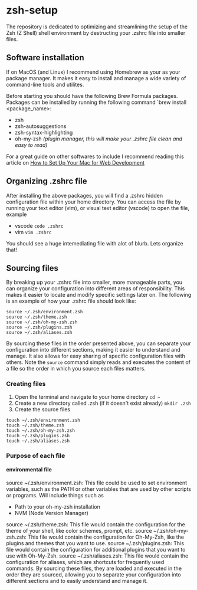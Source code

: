 # zsh-setup

The repository is dedicated to optimizing and streamlining the setup of the Zsh (Z Shell) shell environment by destructing your .zshrc file into smaller files. 

## Software installation

If on MacOS (and Linux) I recommend using Homebrew as your as your package manager. It makes it easy to install and manage a wide variety of command-line tools and utilites. 

Before starting you should have the following Brew Formula packages. Packages can be installed by running the following command `brew install <package_name>:
- zsh
- zsh-autosuggestions
- zsh-syntax-highlighting
- oh-my-zsh _(plugin manager, this will make your .zshrc file clean and easy to read)_

For a great guide on other softwares to include I recommend reading this article on [How to Set Up Your Mac for Web Development](https://betterprogramming.pub/how-to-set-up-your-macbook-for-web-development-in-2021-a7a1f53f6462)

## Organizing .zshrc file

After installing the above packages, you will find a .zshrc hidden configuration file within your home directory. You can access the file by running your text editor (vim), or visual text editor (vscode) to open the file, example

- vscode `code .zshrc`
- vim `vim .zshrc`

You should see a huge intemediating file with alot of blurb. Lets organize that!

## Sourcing files

By breaking up your .zshrc file into smaller, more manageable parts, you can organize your configuration into different areas of responsibility. This makes it easier to locate and modify specific settings later on. The following is an example of how your .zshrc file should look like:

```.zshrc
source ~/.zsh/environment.zsh
source ~/.zsh/theme.zsh
source ~/.zsh/oh-my-zsh.zsh
source ~/.zsh/plugins.zsh
source ~/.zsh/aliases.zsh
```

By sourcing these files in the order presented above, you can separate your configuration into different sections, making it easier to understand and manage. It also allows for easy sharing of specific configuration files with others. Note the `source` command simply reads and executes the content of a file so the order in which you source each files matters. 

### Creating files

1. Open the terminal and navigate to your home directory `cd ~`
2. Create a new directory called .zsh (if it doesn't exist already) `mkdir .zsh`
3. Create the source files

```shell
touch ~/.zsh/environment.zsh
touch ~/.zsh/theme.zsh
touch ~/.zsh/oh-my-zsh.zsh
touch ~/.zsh/plugins.zsh
touch ~/.zsh/aliases.zsh
```

### Purpose of each file

#### environmental file 

source ~/.zsh/environment.zsh: This file could be used to set environment variables, such as the PATH or other variables that are used by other scripts or programs. Will include things such as
- Path to your oh-my-zsh installation
- NVM (Node Version Manager) 


source ~/.zsh/theme.zsh: This file would contain the configuration for the theme of your shell, like color schemes, prompt, etc.
source ~/.zsh/oh-my-zsh.zsh: This file would contain the configuration for Oh-My-Zsh, like the plugins and themes that you want to use.
source ~/.zsh/plugins.zsh: This file would contain the configuration for additional plugins that you want to use with Oh-My-Zsh.
source ~/.zsh/aliases.zsh: This file would contain the configuration for aliases, which are shortcuts for frequently used commands.
By sourcing these files, they are loaded and executed in the order they are sourced, allowing you to separate your configuration into different sections and to easily understand and manage it.

